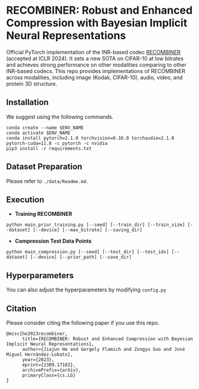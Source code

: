 ﻿# RECOMBINER: Robust and Enhanced Compression with Bayesian Implicit Neural Representations

Official PyTorch implementation of the INR-based codec [RECOMBINER](https://arxiv.org/abs/2309.17182) (accepted at ICLR 2024). It sets a new SOTA on CIFAR-10 at low bitrates and achieves strong performance on other modalities comparing to other INR-based codecs. This repo provides implementations of RECOMBINER across modalities, including image (Kodak, CIFAR-10), audio, video, and protein 3D structure. 


## Installation

We suggest using the following commands.

```
conda create --name $ENV_NAME
conda activate $ENV_NAME
conda install pytorch=2.1.0 torchvision=0.16.0 torchaudio=2.1.0 pytorch-cuda=11.8 -c pytorch -c nvidia
pip3 install -r requirements.txt
```


## Dataset Preparation

Please refer to ```./data/Readme.md```.


## Execution

- **Training RECOMBINER**


 
```
python main_prior_training.py [--seed] [--train_dir] [--train_size] [--dataset] [--device] [--max_bitrate] [--saving_dir]
```

- **Compression Test Data Points**

```
python main_compression.py [--seed] [--test_dir] [--test_idx] [--dataset] [--device] [--prior_path] [--save_dir]
```

## Hyperparameters
You can also adjust the hyperparameters by modifying ```config.py```

## Citation
Please consider citing the following paper if you use this repo.
```
@misc{he2023recombiner,
      title={RECOMBINER: Robust and Enhanced Compression with Bayesian Implicit Neural Representations}, 
      author={Jiajun He and Gergely Flamich and Zongyu Guo and José Miguel Hernández-Lobato},
      year={2023},
      eprint={2309.17182},
      archivePrefix={arXiv},
      primaryClass={cs.LG}
}
```
